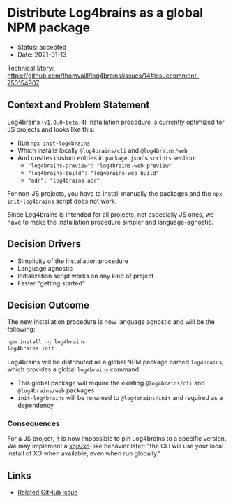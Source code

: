 # Distribute Log4brains as a global NPM package

- Status: accepted
- Date: 2021-01-13

Technical Story: <https://github.com/thomvaill/log4brains/issues/14#issuecomment-750154907>

## Context and Problem Statement

Log4brains (`v1.0.0-beta.4`) installation procedure is currently optimized for JS projects and looks like this:

- Run `npx init-log4brains`
- Which installs locally `@log4brains/cli` and `@log4brains/web`
- And creates custom entries in `package.json`'s `scripts` section:
  - `"log4brains-preview": "log4brains-web preview"`
  - `"log4brains-build": "log4brains-web build"`
  - `"adr": "log4brains adr"`

For non-JS projects, you have to install manually the packages and the `npx init-log4brains` script does not work.

Since Log4brains is intended for all projects, not especially JS ones, we have to make the installation procedure simpler and language-agnostic.

## Decision Drivers <!-- optional -->

- Simplicity of the installation procedure
- Language agnostic
- Initialization script works on any kind of project
- Faster "getting started"

## Decision Outcome

The new installation procedure is now language agnostic and will be the following:

```bash
npm install -g log4brains
log4brains init
```

Log4brains will be distributed as a global NPM package named `log4brains`, which provides a global `log4brains` command.

- This global package will require the existing `@log4brains/cli` and `@log4brains/web` packages
- `init-log4brains` will be renamed to `@log4brains/init` and required as a dependency

### Consequences

For a JS project, it is now impossible to pin Log4brains to a specific version.
We may implement a [xojs/xo](https://github.com/xojs/xo)-like behavior later: "the CLI will use your local install of XO when available, even when run globally."

## Links

- [Related GitHub issue](https://github.com/thomvaill/log4brains/issues/14#issuecomment-750154907)
